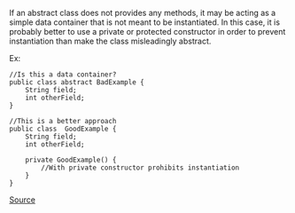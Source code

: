 If an abstract class does not provides any methods, it may be acting as a simple data container that is not meant to be instantiated.
In this case, it is probably better to use a private or protected constructor in order to prevent instantiation than make the class misleadingly abstract.

Ex:

```
//Is this a data container?
public class abstract BadExample {
    String field;
    int otherField;
}

//This is a better approach
public class  GoodExample {
    String field;
    int otherField;

    private GoodExample() {
        //With private constructor prohibits instantiation
    }
}
```

[Source](http://pmd.sourceforge.net/pmd-5.3.2/pmd-java/rules/java/design.html#AbstractClassWithoutAnyMethod)
